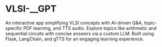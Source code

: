# VLSI-__GPT
An interactive app simplifying VLSI concepts with AI-driven Q&amp;A, topic-specific PDF learning, and TTS audio. Explore topics like arithmetic and sequential circuits with concise answers via a custom LLM. Built using Flask, LangChain, and gTTS for an engaging learning experience.
